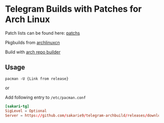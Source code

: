 # Telegram Builds with Patches for Arch Linux

Patch lists can be found here: [patchs](pkgbuilds/telegram-desktop-sakari)

Pkgbuilds from [archlinuxcn](https://github.com/archlinuxcn/repo/tree/master/archlinuxcn/telegram-desktop-lily)

Build with [arch repo builder](https://github.com/sakarie9/arch-repo-builder)

## Usage

`pacman -U {Link from release}`

or

Add following entry to `/etc/pacman.conf`

```conf
[sakari-tg]
SigLevel = Optional
Server = https://github.com/sakarie9/telegram-archbuild/releases/download/repo
```
